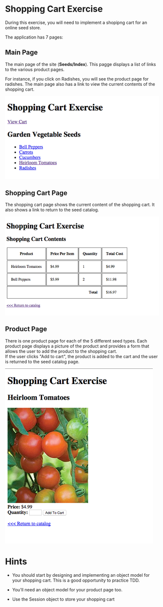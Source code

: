# Shopping Cart Exercise

During this exercise, you will need to implement a shopipng cart for an online seed store.

The application has 7 pages:

## Main Page

The main page of the site (**Seeds/Index**). This pagge displays a list of links to the various product pages.

For instance, if you click on Radishes, you will see the product page for radishes.  The main page also has a link to view the current contents of the shopping cart.  

![Index.png](etc/index.png)

## Shopping Cart Page

The shopping cart page shows the current content of the shopping cart.  It also shows a link to return to the seed catalog.

![Shopping-Cart.png](etc/shopping_cart.png)

## Product Page

There is one product page for each of the 5 different seed types.  Each product page displays a picture of the product and provides a form that allows the user to add the product to the shopping cart.  
If the user clicks "Add to cart", the product is added to the cart and the user is returned to the seed catalog page.

![Product-Page.png](etc/product_page.png)

# Hints

* You should start by designing and implementing an object model for your shopping cart.  This is a good opportunity to practice TDD.

* You'll need an object model for your product page too.

* Use the Session object to store your shopping cart
